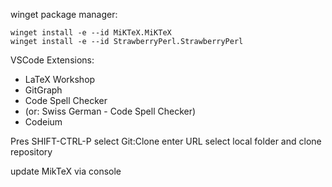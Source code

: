 winget package manager:

```
winget install -e --id MiKTeX.MiKTeX
winget install -e --id StrawberryPerl.StrawberryPerl
```

VSCode Extensions:

- LaTeX Workshop
- GitGraph
- Code Spell Checker
- (or: Swiss German - Code Spell Checker)
- Codeium

Pres SHIFT-CTRL-P
select Git:Clone enter URL
select local folder and clone repository

update MikTeX via console
